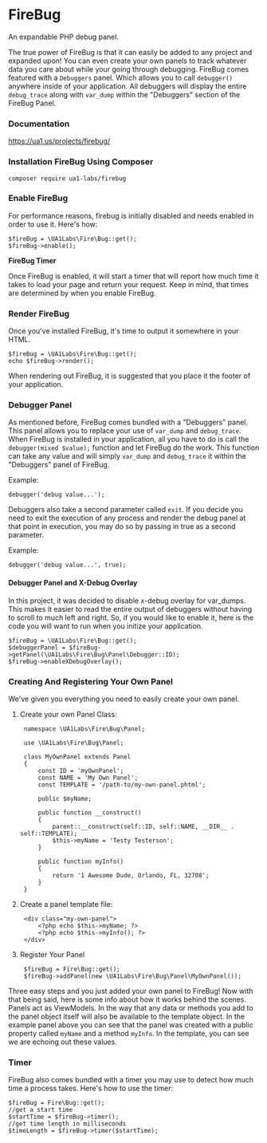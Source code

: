 # FireBug

An expandable PHP debug panel.

The true power of FireBug is that it can easily be added to any project and expanded upon! You can even create your own panels to track whatever data you care about while your going through debugging. FireBug comes featured with a `Debuggers` panel. Which allows you to call `debugger()` anywhere inside of your application. All debuggers will display the entire `debug_trace` along with `var_dump` within the "Debuggers" section of the FireBug Panel.

### Documentation

https://ua1.us/projects/firebug/

### Installation FireBug Using Composer

    composer require ua1-labs/firebug

### Enable FireBug

For performance reasons, firebug is initially disabled and needs enabled in order to use it. Here's how:

    $fireBug = \UA1Labs\Fire\Bug::get();
    $fireBug->enable();

**FireBug Timer**

Once FireBug is enabled, it will start a timer that will report how much time it takes to load your page and return your request. Keep in mind, that times are determined by when you enable FireBug.

### Render FireBug

Once you've installed FireBug, it's time to output it somewhere in your HTML.

    $fireBug = \UA1Labs\Fire\Bug::get();
    echo $fireBug->render();

When rendering out FireBug, it is suggested that you place it the footer of your application.

### Debugger Panel

As mentioned before, FireBug comes bundled with a "Debuggers" panel. This panel allows you to replace your use of `var_dump` and `debug_trace`. When FireBug is installed in your application, all you have to do is call the `debugger(mixed $value);` function and let FireBug do the work. This function can take any value and will simply `var_dump` and `debug_trace` it within the "Debuggers" panel of FireBug.

Example:

    debugger('debug value...');

Debuggers also take a second parameter called `exit`. If you decide you need to exit the execution of any process and render the debug panel at that point in execution, you may do so by passing in true as a second parameter.

Example:

    debugger('debug value...', true);

#### Debugger Panel and X-Debug Overlay

In this project, it was decided to disable x-debug overlay for var_dumps. This makes it easier to read the entire output of debuggers without having to scroll to much left and right. So, if you would like to enable it, here is the code you will want to run when you initize your application.

    $fireBug = \UA1Labs\Fire\Bug::get();
    $debuggerPanel = $fireBug->getPanel(\UA1Labs\Fire\Bug\Panel\Debugger::ID);
    $fireBug->enableXDebugOverlay();

### Creating And Registering Your Own Panel

We've given you everything you need to easily create your own panel.

1. Create your own Panel Class:

        namespace \UA1Labs\Fire\Bug\Panel;

        use \UA1Labs\Fire\Bug\Panel;

        class MyOwnPanel extends Panel
        {
            const ID = 'myOwnPanel';
            const NAME = 'My Own Panel';
            const TEMPLATE = '/path-to/my-own-panel.phtml';

            public $myName;

            public function __construct()
            {
                parent::__construct(self::ID, self::NAME, __DIR__ . self::TEMPLATE);
                $this->myName = 'Testy Testerson';
            }

            public function myInfo()
            {
                return '1 Awesome Dude, Orlando, FL, 32708';
            }
        }

2. Create a panel template file:

        <div class="my-own-panel">
            <?php echo $this->myName; ?>
            <?php echo $this->myInfo(); ?>
        </div>

3. Register Your Panel

        $fireBug = Fire\Bug::get();
        $fireBug->addPanel(new \UA1Labs\Fire\Bug\Panel\MyOwnPanel());

Three easy steps and you just added your own panel to FireBug! Now with that being said, here is some info about how it works behind the scenes. Panels act as ViewModels. In the way that any data or methods you add to the panel object itself will also be available to the template object. In the example panel above you can see that the panel was created with a public property called `myName` and a method `myInfo`. In the template, you can see we are echoing out these values.

### Timer

FireBug also comes bundled with a timer you may use to detect how much time a process takes. Here's how to use the timer:

    $fireBug = Fire\Bug::get();
    //get a start time
    $startTime = $fireBug->timer();
    //get time length in milliseconds
    $timeLength = $fireBug->timer($startTime);